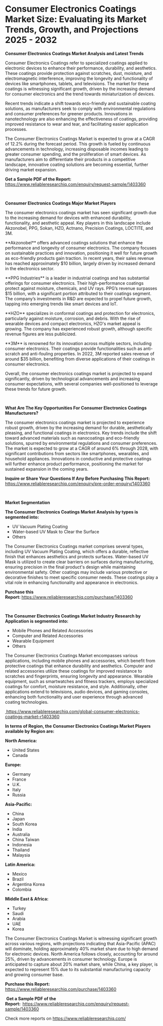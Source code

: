 <p><h1>Consumer Electronics Coatings Market Size: Evaluating its Market Trends, Growth, and Projections 2025 - 2032</h1></p><p><strong>Consumer Electronics Coatings Market Analysis and Latest Trends</strong></p>
<p><p>Consumer Electronics Coatings refer to specialized coatings applied to electronic devices to enhance their performance, durability, and aesthetics. These coatings provide protection against scratches, dust, moisture, and electromagnetic interference, improving the longevity and functionality of devices like smartphones, tablets, and televisions. The market for these coatings is witnessing significant growth, driven by the increasing demand for consumer electronics and the trend towards miniaturization of devices.</p><p>Recent trends indicate a shift towards eco-friendly and sustainable coating solutions, as manufacturers seek to comply with environmental regulations and consumer preferences for greener products. Innovations in nanotechnology are also enhancing the effectiveness of coatings, providing improved resistance to wear and tear, and facilitating easier application processes.</p><p>The Consumer Electronics Coatings Market is expected to grow at a CAGR of 12.2% during the forecast period. This growth is fueled by continuous advancements in technology, increasing disposable incomes leading to greater consumer spending, and the proliferation of smart devices. As manufacturers aim to differentiate their products in a competitive landscape, innovative coating solutions are becoming essential, further driving market expansion.</p></p>
<p><strong>Get a Sample PDF of the Report:&nbsp;</strong> <a href="https://www.reliableresearchiq.com/enquiry/request-sample/1403360?utm_campaign=3298&utm_medium=2&utm_source=Github&utm_content=ia&utm_term=28032025&utm_id=consumer-electronics-coatings">https://www.reliableresearchiq.com/enquiry/request-sample/1403360</a></p>
<p>&nbsp;</p>
<p><strong>Consumer Electronics Coatings Major Market Players</strong></p>
<p><p>The consumer electronics coatings market has seen significant growth due to the increasing demand for devices with enhanced durability, functionality, and aesthetic appeal. Key players in this landscape include Akzonobel, PPG, Sokan, HZO, Actnano, Precision Coatings, LOCTITE, and 3M.</p><p>**Akzonobel** offers advanced coatings solutions that enhance the performance and longevity of consumer electronics. The company focuses on sustainable practices and innovation, positioning it well for future growth as eco-friendly products gain traction. In recent years, their sales revenue has reached approximately $10 billion, largely driven by increased demand in the electronics sector.</p><p>**PPG Industries** is a leader in industrial coatings and has substantial offerings for consumer electronics. Their high-performance coatings protect against moisture, chemicals, and UV rays. PPG’s revenue surpasses $15 billion, with a significant portion attributed to their coatings segment. The company’s investments in R&D are expected to propel future growth, tapping into emerging trends like smart devices and IoT.</p><p>**HZO** specializes in conformal coatings and protection for electronics, particularly against moisture, corrosion, and debris. With the rise of wearable devices and compact electronics, HZO's market appeal is growing. The company has experienced robust growth, although specific revenue figures are less publicized.</p><p>**3M** is renowned for its innovation across multiple sectors, including consumer electronics. Their coatings provide functionalities such as anti-scratch and anti-fouling properties. In 2022, 3M reported sales revenue of around $35 billion, benefiting from diverse applications of their coatings in consumer electronics.</p><p>Overall, the consumer electronics coatings market is projected to expand significantly, driven by technological advancements and increasing consumer expectations, with several companies well-positioned to leverage these trends for future growth.</p></p>
<p>&nbsp;</p>
<p><strong>What Are The Key Opportunities For Consumer Electronics Coatings Manufacturers?</strong></p>
<p><p>The consumer electronics coatings market is projected to experience robust growth, driven by the increasing demand for durable, aesthetically pleasing, and functional coatings in electronics. Key trends include the shift toward advanced materials such as nanocoatings and eco-friendly solutions, spurred by environmental regulations and consumer preferences. The market is expected to grow at a CAGR of around 6% through 2028, with significant contributions from sectors like smartphones, wearables, and household appliances. Innovations in conductive and protective coatings will further enhance product performance, positioning the market for sustained expansion in the coming years.</p></p>
<p><strong>Inquire or Share Your Questions If Any Before Purchasing This Report:</strong> <a href="https://www.reliableresearchiq.com/enquiry/pre-order-enquiry/1403360?utm_campaign=3298&utm_medium=2&utm_source=Github&utm_content=ia&utm_term=28032025&utm_id=consumer-electronics-coatings">https://www.reliableresearchiq.com/enquiry/pre-order-enquiry/1403360</a></p>
<p>&nbsp;</p>
<p><strong>Market Segmentation</strong></p>
<p><strong>The Consumer Electronics Coatings Market Analysis by types is segmented into:</strong></p>
<p><ul><li>UV Vacuum Plating Coating</li><li>Water-based UV Mask to Clear the Surface</li><li>Others</li></ul></p>
<p><p>The Consumer Electronics Coatings market comprises several types, including UV Vacuum Plating Coating, which offers a durable, reflective finish that enhances aesthetics and protects surfaces. Water-based UV Mask is utilized to create clear barriers on surfaces during manufacturing, ensuring precision in the final product's design while maintaining environmental safety. Other coatings may include various protective or decorative finishes to meet specific consumer needs. These coatings play a vital role in enhancing functionality and appearance in electronics.</p></p>
<p><strong>Purchase this Report:&nbsp;</strong><a href="https://www.reliableresearchiq.com/purchase/1403360?utm_campaign=3298&utm_medium=2&utm_source=Github&utm_content=ia&utm_term=28032025&utm_id=consumer-electronics-coatings">https://www.reliableresearchiq.com/purchase/1403360</a></p>
<p>&nbsp;</p>
<p><strong>The Consumer Electronics Coatings Market Industry Research by Application is segmented into:</strong></p>
<p><ul><li>Mobile Phones and Related Accessories</li><li>Computer and Related Accessories</li><li>Wearable Equipment</li><li>Others</li></ul></p>
<p><p>The Consumer Electronics Coatings Market encompasses various applications, including mobile phones and accessories, which benefit from protective coatings that enhance durability and aesthetics. Computer and related accessories utilize these coatings for improved resistance to scratches and fingerprints, ensuring longevity and appearance. Wearable equipment, such as smartwatches and fitness trackers, employs specialized coatings for comfort, moisture resistance, and style. Additionally, other applications extend to televisions, audio devices, and gaming consoles, enhancing both functionality and user experience through advanced coating technologies.</p></p>
<p><a href="https://www.reliableresearchiq.com/global-consumer-electronics-coatings-market-r1403360?utm_campaign=3298&utm_medium=2&utm_source=Github&utm_content=ia&utm_term=28032025&utm_id=consumer-electronics-coatings">&nbsp;https://www.reliableresearchiq.com/global-consumer-electronics-coatings-market-r1403360</a></p>
<p><strong>In terms of Region, the Consumer Electronics Coatings Market Players available by Region are:</strong></p>
<p>
    <p> <strong> North America: </strong>
        <ul>
            <li>United States</li>
            <li>Canada</li>
        </ul>
        </p> 
    <p> <strong> Europe: </strong>
        <ul>
            <li>Germany</li>
            <li>France</li>
            <li>U.K.</li>
            <li>Italy</li>
            <li>Russia</li>
        </ul>
        </p> 
    <p> <strong> Asia-Pacific: </strong>
        <ul>
            <li>China</li>
            <li>Japan</li>
            <li>South Korea</li>
            <li>India</li>
            <li>Australia</li>
            <li>China Taiwan</li>
            <li>Indonesia</li>
            <li>Thailand</li>
            <li>Malaysia</li>
        </ul>
        </p> 
    <p> <strong> Latin America: </strong>
        <ul>
            <li>Mexico</li>
            <li>Brazil</li>
            <li>Argentina Korea</li>
            <li>Colombia</li>
        </ul>
        </p> 
    <p> <strong> Middle East & Africa: </strong>
        <ul>
            <li>Turkey</li>
            <li>Saudi</li>
            <li>Arabia</li>
            <li>UAE</li>
            <li>Korea</li>
        </ul>
    </p>
    </p>
<p><p>The Consumer Electronics Coatings Market is witnessing significant growth across various regions, with projections indicating that Asia-Pacific (APAC) will dominate, holding approximately 40% market share due to high demand for electronic devices. North America follows closely, accounting for around 25%, driven by advancements in consumer technology. Europe is anticipated to capture about 20% market share, while China, a key player, is expected to represent 15% due to its substantial manufacturing capacity and growing consumer base.</p></p>
<p><strong>Purchase this Report: </strong><a href="https://www.reliableresearchiq.com/purchase/1403360?utm_campaign=3298&utm_medium=2&utm_source=Github&utm_content=ia&utm_term=28032025&utm_id=consumer-electronics-coatings">https://www.reliableresearchiq.com/purchase/1403360</a></p>
<p>&nbsp;<strong>Get a Sample PDF of the Report:&nbsp;&nbsp;</strong><a href="https://www.reliableresearchiq.com/enquiry/request-sample/1403360?utm_campaign=3298&utm_medium=2&utm_source=Github&utm_content=ia&utm_term=28032025&utm_id=consumer-electronics-coatings">https://www.reliableresearchiq.com/enquiry/request-sample/1403360</a></p>
<p><strong></strong></p>
<p>Check more reports on <a href="https://www.reliableresearchiq.com/?utm_campaign=3298&utm_medium=2&utm_source=Github&utm_content=ia&utm_term=28032025&utm_id=consumer-electronics-coatings">https://www.reliableresearchiq.com/</a></p>